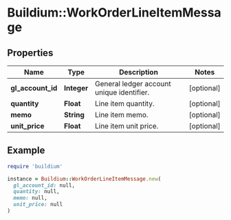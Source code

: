 # Buildium::WorkOrderLineItemMessage

## Properties

| Name | Type | Description | Notes |
| ---- | ---- | ----------- | ----- |
| **gl_account_id** | **Integer** | General ledger account unique identifier. | [optional] |
| **quantity** | **Float** | Line item quantity. | [optional] |
| **memo** | **String** | Line item memo. | [optional] |
| **unit_price** | **Float** | Line item unit price. | [optional] |

## Example

```ruby
require 'buildium'

instance = Buildium::WorkOrderLineItemMessage.new(
  gl_account_id: null,
  quantity: null,
  memo: null,
  unit_price: null
)
```

